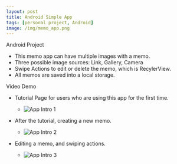 ```yaml
---
layout: post
title: Android Simple App
tags: [personal project, Android]
image: /img/memo_app.png
---
```


Android Project

* This memo app can have multiple images with a memo.
* Three possible image sources: Link, Gallery, Camera
* Swipe Actions to edit or delete the memo, which is RecylerView.
* All memos are saved into a local storage.



Video Demo

*  Tutorial Page for users who are using this app for the first time.
	- <img src='https://i.imgur.com/Zr97bdJ.gif' title='App Intro 1' width='' alt='App Intro 1' />


* After the tutorial, creating a new memo.
	- <img src='https://i.imgur.com/ELlrsHi.gif' title='App Intro 2' width='' alt='App Intro 2' />


* Editing a memo, and swiping actions.
	- <img src='https://i.imgur.com/kjSFt7C.gif' title='App Intro 3' width='' alt='App Intro 3' />


